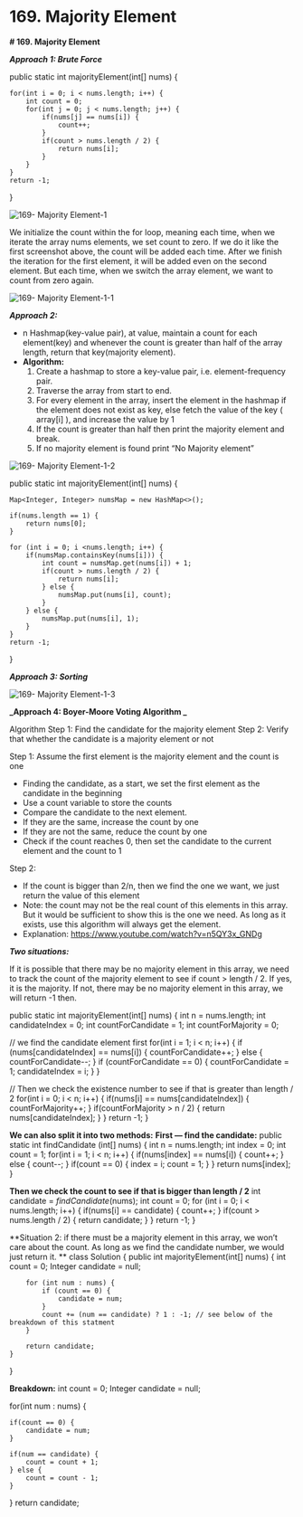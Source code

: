 # 169. Majority Element

**# 169. Majority Element**

**_Approach 1: Brute Force_**

public static int majorityElement(int[] nums) {

    for(int i = 0; i < nums.length; i++) {
        int count = 0;
        for(int j = 0; j < nums.length; j++) {
            if(nums[j] == nums[i]) {
                count++;
            }
            if(count > nums.length / 2) {
                return nums[i];
            }
        }
    }
    return -1;
}

![169- Majority Element-1](images/169- Majority%20Element-1.png)

We initialize the count within the for loop, meaning each time, when we iterate the array nums elements, we set count to zero. 
If we do it like the first screenshot above, the count will be added each time. After we finish the iteration for the first element, it will be added even on the second element. But each time, when we switch the array element, we want to count from zero again. 

![169- Majority Element-1-1](images/169- Majority%20Element-1-1.png)

**_Approach 2:_**

* n Hashmap(key-value pair), at value, maintain a count for each element(key) and whenever the count is greater than half of the array length, return that key(majority element).   
* **Algorithm:**
	1. Create a hashmap to store a key-value pair, i.e. element-frequency pair.
	2. Traverse the array from start to end.
	3. For every element in the array, insert the element in the hashmap if the element does not exist as key, else fetch the value of the key ( array[i] ), and increase the value by 1
	4. If the count is greater than half then print the majority element and break.
	5. If no majority element is found print “No Majority element”

![169- Majority Element-1-2](images/169- Majority%20Element-1-2.png)

public static int majorityElement(int[] nums) {

    Map<Integer, Integer> numsMap = new HashMap<>();

    if(nums.length == 1) {
        return nums[0];
    }

    for (int i = 0; i <nums.length; i++) {
        if(numsMap.containsKey(nums[i])) {
            int count = numsMap.get(nums[i]) + 1;
            if(count > nums.length / 2) {
                return nums[i];
            } else {
                numsMap.put(nums[i], count);
            }
        } else {
            numsMap.put(nums[i], 1);
        }
    }
    return -1;
}

**_Approach 3:  Sorting_**

![169- Majority Element-1-3](images/169- Majority%20Element-1-3.png)

**_Approach 4: Boyer-Moore Voting Algorithm _**

Algorithm
Step 1: Find the candidate for the majority element 
Step 2: Verify that whether the candidate is a majority element or not

Step 1:
Assume the first element is the majority element and the count is one
* Finding the candidate, as a start, we set the first element as the candidate in the beginning
* Use a count variable to store the counts 
* Compare the candidate to the next element. 
* If they are the same, increase the count by one
* If they are not the same, reduce the count by one
* Check if the count reaches 0, then set the candidate to the current element and the count to 1

Step 2:
* If the count is bigger than 2/n, then we find the one we want, we just return the value of this element
* Note: the count may not be the real count of this elements in this array. But it would be sufficient to show this is the one we  need. As long as it exists, use this algorithm will always get the element.
* Explanation: https://www.youtube.com/watch?v=n5QY3x_GNDg 

**_Two situations:_**

If it is possible that there may be no majority element in this array, we need to track the count of the majority element to see if count > length / 2. If yes, it is the majority. If not, there may be no majority element in this array, we will return -1 then.

public static int majorityElement(int[] nums) {
    int n = nums.length;
    int candidateIndex = 0;
    int countForCandidate = 1;
    int countForMajority = 0;

// we find the candidate element first
    for(int i = 1; i < n; i++) {
        if (nums[candidateIndex] == nums[i]) {
            countForCandidate++;
        } else {
            countForCandidate--;
        }
        if (countForCandidate == 0) {
            countForCandidate = 1;
            candidateIndex = i;
        }
    }

// Then we check the existence number to see if that is greater than length / 2
    for(int i = 0; i < n; i++) {
        if(nums[i] == nums[candidateIndex]) {
            countForMajority++;
        }
        if(countForMajority > n / 2) {
            return nums[candidateIndex];
        }
    }
    return -1;
}

**We can also split it into two methods:**
**First — find the candidate:**
public static int findCandidate (int[] nums) {
    int n = nums.length;
    int index = 0;
    int count = 1;
    for(int i = 1; i < n; i++) {
        if(nums[index] == nums[i]) {
            count++;
        } else {
            count--;
        }
        if(count == 0) {
            index = i;
            count = 1;
        }
    }
    return nums[index];
}

**Then we check the count to see if that is bigger than length / 2**
    int candidate = *findCandidate*(nums);
    int count = 0;
    for (int i = 0; i < nums.length; i++) {
        if(nums[i] == candidate) {
            count++;
        }
        if(count > nums.length / 2) {
            return candidate;
        }
    }
    return -1;
}

**Situation 2: if there must be a majority element in this array, we won’t care about the count. As long as we find the candidate number, we would just return it. **
class Solution {
    public int majorityElement(int[] nums) {
        int count = 0;
        Integer candidate = null;

        for (int num : nums) {
            if (count == 0) {
                candidate = num;
            }
            count += (num == candidate) ? 1 : -1; // see below of the breakdown of this statment
        }

        return candidate;
    }
}

**Breakdown:**
int count = 0;
Integer candidate = null;

for(int num : nums) {

    if(count == 0) {
        candidate = num;
    }

    if(num == candidate) {
        count = count + 1;
    } else {
        count = count - 1;
    }
}
return candidate;

